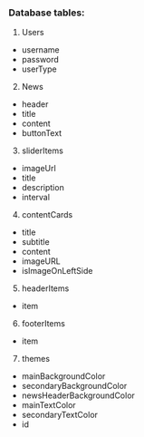 ### Database tables:
1. Users
- username
- password
- userType

2. News
- header
- title
- content
- buttonText

3. sliderItems
- imageUrl
- title
- description
- interval

4. contentCards
- title
- subtitle
- content
- imageURL
- isImageOnLeftSide

5. headerItems
- item

6. footerItems
- item

7. themes
- mainBackgroundColor 
- secondaryBackgroundColor
- newsHeaderBackgroundColor
- mainTextColor
- secondaryTextColor
- id